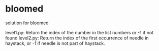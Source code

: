 # bloomed
solution for bloomed

level1.py: Return the index of the number in the list numbers or -1 if not found
level2.py: Return the index of the first occurrence of needle in haystack, or -1 if needle is not part of haystack.